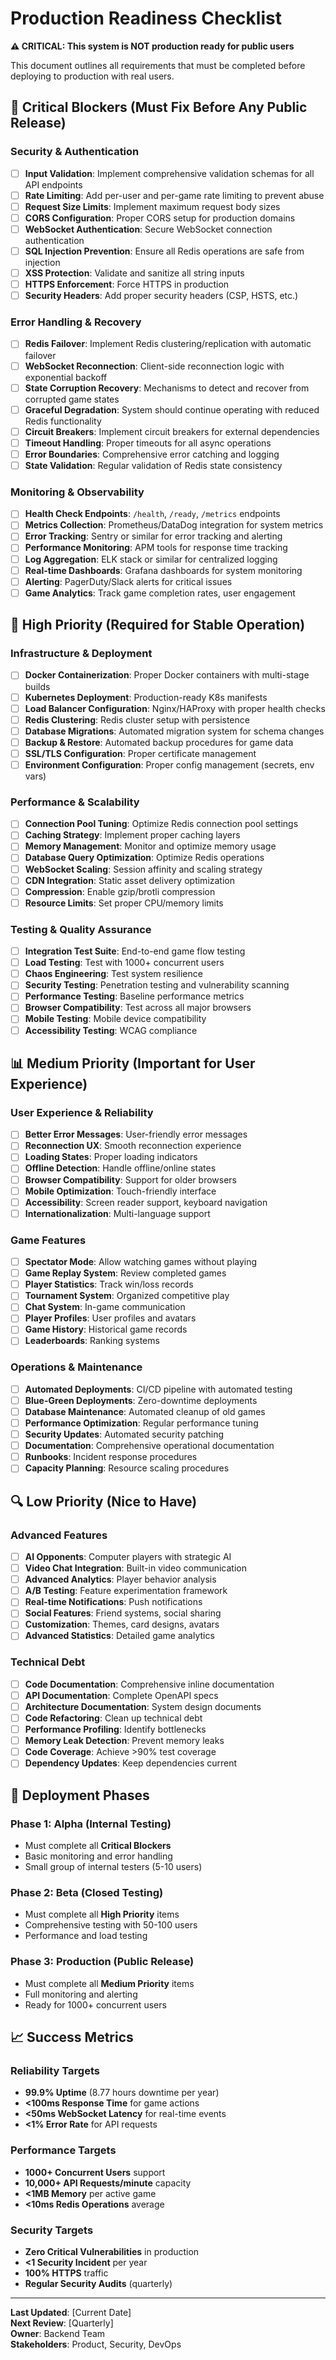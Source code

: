 # Production Readiness Checklist

**⚠️ CRITICAL: This system is NOT production ready for public users**

This document outlines all requirements that must be completed before deploying to production with real users.

## 🚨 Critical Blockers (Must Fix Before Any Public Release)

### Security & Authentication
- [ ] **Input Validation**: Implement comprehensive validation schemas for all API endpoints
- [ ] **Rate Limiting**: Add per-user and per-game rate limiting to prevent abuse
- [ ] **Request Size Limits**: Implement maximum request body sizes
- [ ] **CORS Configuration**: Proper CORS setup for production domains
- [ ] **WebSocket Authentication**: Secure WebSocket connection authentication
- [ ] **SQL Injection Prevention**: Ensure all Redis operations are safe from injection
- [ ] **XSS Protection**: Validate and sanitize all string inputs
- [ ] **HTTPS Enforcement**: Force HTTPS in production
- [ ] **Security Headers**: Add proper security headers (CSP, HSTS, etc.)

### Error Handling & Recovery
- [ ] **Redis Failover**: Implement Redis clustering/replication with automatic failover
- [ ] **WebSocket Reconnection**: Client-side reconnection logic with exponential backoff
- [ ] **State Corruption Recovery**: Mechanisms to detect and recover from corrupted game states
- [ ] **Graceful Degradation**: System should continue operating with reduced Redis functionality
- [ ] **Circuit Breakers**: Implement circuit breakers for external dependencies
- [ ] **Timeout Handling**: Proper timeouts for all async operations
- [ ] **Error Boundaries**: Comprehensive error catching and logging
- [ ] **State Validation**: Regular validation of Redis state consistency

### Monitoring & Observability
- [ ] **Health Check Endpoints**: `/health`, `/ready`, `/metrics` endpoints
- [ ] **Metrics Collection**: Prometheus/DataDog integration for system metrics
- [ ] **Error Tracking**: Sentry or similar for error tracking and alerting
- [ ] **Performance Monitoring**: APM tools for response time tracking
- [ ] **Log Aggregation**: ELK stack or similar for centralized logging
- [ ] **Real-time Dashboards**: Grafana dashboards for system monitoring
- [ ] **Alerting**: PagerDuty/Slack alerts for critical issues
- [ ] **Game Analytics**: Track game completion rates, user engagement

## 🔧 High Priority (Required for Stable Operation)

### Infrastructure & Deployment
- [ ] **Docker Containerization**: Proper Docker containers with multi-stage builds
- [ ] **Kubernetes Deployment**: Production-ready K8s manifests
- [ ] **Load Balancer Configuration**: Nginx/HAProxy with proper health checks
- [ ] **Redis Clustering**: Redis cluster setup with persistence
- [ ] **Database Migrations**: Automated migration system for schema changes
- [ ] **Backup & Restore**: Automated backup procedures for game data
- [ ] **SSL/TLS Configuration**: Proper certificate management
- [ ] **Environment Configuration**: Proper config management (secrets, env vars)

### Performance & Scalability
- [ ] **Connection Pool Tuning**: Optimize Redis connection pool settings
- [ ] **Caching Strategy**: Implement proper caching layers
- [ ] **Memory Management**: Monitor and optimize memory usage
- [ ] **Database Query Optimization**: Optimize Redis operations
- [ ] **WebSocket Scaling**: Session affinity and scaling strategy
- [ ] **CDN Integration**: Static asset delivery optimization
- [ ] **Compression**: Enable gzip/brotli compression
- [ ] **Resource Limits**: Set proper CPU/memory limits

### Testing & Quality Assurance
- [ ] **Integration Test Suite**: End-to-end game flow testing
- [ ] **Load Testing**: Test with 1000+ concurrent users
- [ ] **Chaos Engineering**: Test system resilience
- [ ] **Security Testing**: Penetration testing and vulnerability scanning
- [ ] **Performance Testing**: Baseline performance metrics
- [ ] **Browser Compatibility**: Test across all major browsers
- [ ] **Mobile Testing**: Mobile device compatibility
- [ ] **Accessibility Testing**: WCAG compliance

## 📊 Medium Priority (Important for User Experience)

### User Experience & Reliability
- [ ] **Better Error Messages**: User-friendly error messages
- [ ] **Reconnection UX**: Smooth reconnection experience
- [ ] **Loading States**: Proper loading indicators
- [ ] **Offline Detection**: Handle offline/online states
- [ ] **Browser Compatibility**: Support for older browsers
- [ ] **Mobile Optimization**: Touch-friendly interface
- [ ] **Accessibility**: Screen reader support, keyboard navigation
- [ ] **Internationalization**: Multi-language support

### Game Features
- [ ] **Spectator Mode**: Allow watching games without playing
- [ ] **Game Replay System**: Review completed games
- [ ] **Player Statistics**: Track win/loss records
- [ ] **Tournament System**: Organized competitive play
- [ ] **Chat System**: In-game communication
- [ ] **Player Profiles**: User profiles and avatars
- [ ] **Game History**: Historical game records
- [ ] **Leaderboards**: Ranking systems

### Operations & Maintenance
- [ ] **Automated Deployments**: CI/CD pipeline with automated testing
- [ ] **Blue-Green Deployments**: Zero-downtime deployments
- [ ] **Database Maintenance**: Automated cleanup of old games
- [ ] **Performance Optimization**: Regular performance tuning
- [ ] **Security Updates**: Automated security patching
- [ ] **Documentation**: Comprehensive operational documentation
- [ ] **Runbooks**: Incident response procedures
- [ ] **Capacity Planning**: Resource scaling procedures

## 🔍 Low Priority (Nice to Have)

### Advanced Features
- [ ] **AI Opponents**: Computer players with strategic AI
- [ ] **Video Chat Integration**: Built-in video communication
- [ ] **Advanced Analytics**: Player behavior analysis
- [ ] **A/B Testing**: Feature experimentation framework
- [ ] **Real-time Notifications**: Push notifications
- [ ] **Social Features**: Friend systems, social sharing
- [ ] **Customization**: Themes, card designs, avatars
- [ ] **Advanced Statistics**: Detailed game analytics

### Technical Debt
- [ ] **Code Documentation**: Comprehensive inline documentation
- [ ] **API Documentation**: Complete OpenAPI specs
- [ ] **Architecture Documentation**: System design documents
- [ ] **Code Refactoring**: Clean up technical debt
- [ ] **Performance Profiling**: Identify bottlenecks
- [ ] **Memory Leak Detection**: Prevent memory leaks
- [ ] **Code Coverage**: Achieve >90% test coverage
- [ ] **Dependency Updates**: Keep dependencies current

## 🚦 Deployment Phases

### Phase 1: Alpha (Internal Testing)
- Must complete all **Critical Blockers**
- Basic monitoring and error handling
- Small group of internal testers (5-10 users)

### Phase 2: Beta (Closed Testing)
- Must complete all **High Priority** items
- Comprehensive testing with 50-100 users
- Performance and load testing

### Phase 3: Production (Public Release)
- Must complete all **Medium Priority** items
- Full monitoring and alerting
- Ready for 1000+ concurrent users

## 📈 Success Metrics

### Reliability Targets
- **99.9% Uptime** (8.77 hours downtime per year)
- **<100ms Response Time** for game actions
- **<50ms WebSocket Latency** for real-time events
- **<1% Error Rate** for API requests

### Performance Targets
- **1000+ Concurrent Users** support
- **10,000+ API Requests/minute** capacity
- **<1MB Memory** per active game
- **<10ms Redis Operations** average

### Security Targets
- **Zero Critical Vulnerabilities** in production
- **<1 Security Incident** per year
- **100% HTTPS** traffic
- **Regular Security Audits** (quarterly)

---

**Last Updated**: [Current Date]  
**Next Review**: [Quarterly]  
**Owner**: Backend Team  
**Stakeholders**: Product, Security, DevOps 
